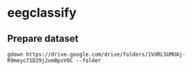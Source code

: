 # eegclassify

## Prepare dataset
```
gdown https://drive.google.com/drive/folders/1VdRL5UMUAj-R9meyc71D29j2omBpsVOC --folder
```
